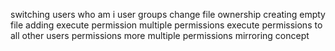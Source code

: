 switching users
who am i
user groups
change file ownership
creating empty file
adding execute permission
multiple permissions
execute permissions to all
other users permissions
more multiple permissions
mirroring concept
